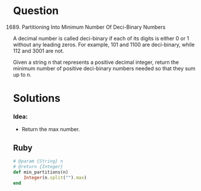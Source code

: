 # Question

1689. Partitioning Into Minimum Number Of Deci-Binary Numbers

A decimal number is called deci-binary if each of its digits is either 0 or 1 without any leading zeros. For example, 101 and 1100 are deci-binary, while 112 and 3001 are not.

Given a string n that represents a positive decimal integer, return the minimum number of positive deci-binary numbers needed so that they sum up to n.


# Solutions

### Idea:
- Return the max number.

## Ruby
```ruby
# @param {String} n
# @return {Integer}
def min_partitions(n)
    Integer(n.split("").max)
end
```